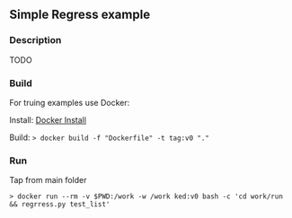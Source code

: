 ## Simple Regress example

### Description

TODO

### Build

For truing examples use Docker:

Install: [Docker Install](https://docs.docker.com/engine/install/ubuntu/)

Build: ```> docker build -f "Dockerfile" -t tag:v0 "."```

### Run 

Tap from main folder

```> docker run --rm -v $PWD:/work -w /work ked:v0 bash -c 'cd work/run && regrress.py test_list' ```